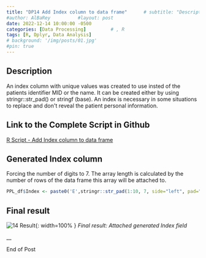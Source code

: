 ```yaml
---
title: "DP14 Add Index column to data frame"      # subtitle: "Description of R Scripts for data processing."
#author: AlBaRey          #layout: post
date: 2022-12-14 10:00:00 -0500
categories: [Data Processing]         # , R
tags: [R, Dplyr, Data Analysis]
# background: '/img/posts/01.jpg'
#pin: true
---
```



## Description

An index column with unique values was created to use insted of the patients identifier MID or the name. It can be created either by using stringr::str_pad() or stringf (base). An index is necessary in some situations to replace and don't reveal the patient personal information.  

## Link to the Complete Script in Github
[R Script - Add Index column to data frame](https://github.com/albarey33/Data_Analysis_R/blob/main/14%20Add%20Index%20column%20to%20data%20frame.R)



## Generated Index column
Forcing the number of digits to 7. The array length is calculated by the number of rows of the data frame this array will be attached to. 

```R
PPL_df$Index <- paste0('E',stringr::str_pad(1:10, 7, side="left", pad="0"))
```

## Final result
![14 Result](/images/DataProcess/14_Generated_Index_field_attached_to_dataframe.PNG){: width=100% }
_Final result: Attached generated Index field_


__

End of Post
